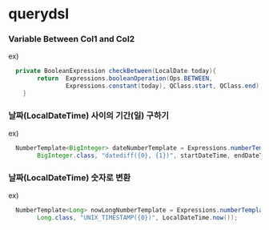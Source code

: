 # querydsl

### Variable Between Col1 and Col2 
ex)
```java
  private BooleanExpression checkBetween(LocalDate today){  
        return  Expressions.booleanOperation(Ops.BETWEEN,
                Expressions.constant(today), QClass.start, QClass.end);
    }
```

### 날짜(LocalDateTime) 사이의 기간(일) 구하기
ex)
```java
  NumberTemplate<BigInteger> dateNumberTemplate = Expressions.numberTemplate(
        BigInteger.class, "datediff({0}, {1})", startDateTime, endDateTime);
```

### 날짜(LocalDateTime) 숫자로 변환
ex)
```java
  NumberTemplate<Long> nowLongNumberTemplate = Expressions.numberTemplate(
        Long.class, "UNIX_TIMESTAMP({0})", LocalDateTime.now());
```
